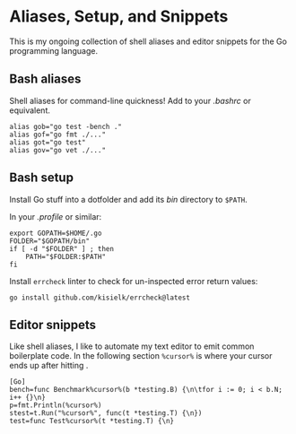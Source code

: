 
# Aliases, Setup, and Snippets

This is my ongoing collection of shell aliases and editor snippets for the
Go programming language.


## Bash aliases

Shell aliases for command-line quickness! Add to your *.bashrc* or equivalent.

	alias gob="go test -bench ."
	alias gof="go fmt ./..."
	alias got="go test"
	alias gov="go vet ./..."

## Bash setup

Install Go stuff into a dotfolder and add its *bin* directory to `$PATH`.

In your *.profile* or similar:

	export GOPATH=$HOME/.go
	FOLDER="$GOPATH/bin"
	if [ -d "$FOLDER" ] ; then
		PATH="$FOLDER:$PATH"
	fi

Install `errcheck` linter to check for un-inspected error return values:

	go install github.com/kisielk/errcheck@latest


## Editor snippets

Like shell aliases, I like to automate my text editor to emit common
boilerplate code. In the following section `%cursor%` is where your cursor
ends up after hitting *<tab>*.

	[Go]
	bench=func Benchmark%cursor%(b *testing.B) {\n\tfor i := 0; i < b.N; i++ {}\n}
	p=fmt.Println(%cursor%)
	stest=t.Run("%cursor%", func(t *testing.T) {\n})
	test=func Test%cursor%(t *testing.T) {\n}
